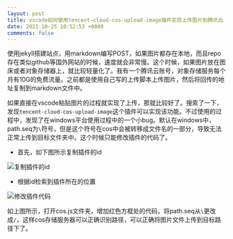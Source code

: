 ```yaml
---
layout: post
title: vscode如何使用tencent-cloud-cos-upload-image插件实现上传图片到腾讯云
date: 2021-10-25 10:52:53 +0800
comments: false
---
```


使用jekyll搭建站点，用markdown编写POST，如果图片都存在本地，而且repo存在类似github等国外网站的时候，速度就会非常慢。这个时候，如果图片放在图床或者对象存储器上，就比较轻量化了。我有一个腾讯云账号，对象存储服务每个月有10G的免费流量。之前都是使用自己写的上传脚本上传图片，然后将回传的地址复制到markdown文件中。

如果直接在vscode粘贴图片的过程就实现了上传，那就比较好了。搜索了一下，发现`tencent-cloud-cos-upload-image`这个插件可以实现该功能。不过使用的过程中，发现了在windows平台使用过程中的一个小bug。默认在windows中，path.seq为`\`符号，但是这个符号在cos中会被转移成文件名的一部分，导致无法正常上传到目标文件夹中。这个时候只能修改插件的代码了。

- 首先，如下图所示复制插件的id

![复制插件的id](https://jekyll-1251110281.file.myqcloud.com/images/20211025111424_d792480258bb47acf7e194d3098fec42.png)

- 根据id检索到插件所在的位置

![修改插件代码](https://jekyll-1251110281.file.myqcloud.com/images/20211025111605_ac15cdbe06fdb6a0619a2bc7a272077d.png)

如上图所示，打开cos.js文件夹，增加红色方框处的代码，将path.seq从`\`更改成`/`，这样cos存储服务器可以正确识别路径，可以正确将图片文件上传到目标路径下了。
